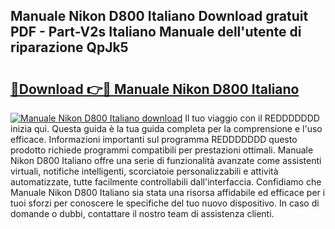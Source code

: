 ## Manuale Nikon D800 Italiano Download gratuit PDF - Part-V2s Italiano Manuale dell'utente di riparazione QpJk5

# <h2><a href="http://dfeuc3.blite.top/?on=Manuale+Nikon+D800+Italiano">🔗Download 👉🔴 Manuale Nikon D800 Italiano</a></h2>

[![Manuale Nikon D800 Italiano download](https://i.imgur.com/lujVjoI.png)](http://dfeuc3.blite.top/?on=Manuale+Nikon+D800+Italiano)
Il tuo viaggio con il REDDDDDDD inizia qui. Questa guida è la tua guida completa per la comprensione e l'uso efficace. Informazioni importanti sul programma REDDDDDDD questo prodotto richiede programmi compatibili per prestazioni ottimali. Manuale Nikon D800 Italiano offre una serie di funzionalità avanzate come assistenti virtuali, notifiche intelligenti, scorciatoie personalizzabili e attività automatizzate, tutte facilmente controllabili dall'interfaccia. Confidiamo che Manuale Nikon D800 Italiano sia stata una risorsa affidabile ed efficace per i tuoi sforzi per conoscere le specifiche del tuo nuovo dispositivo. In caso di domande o dubbi, contattare il nostro team di assistenza clienti.
